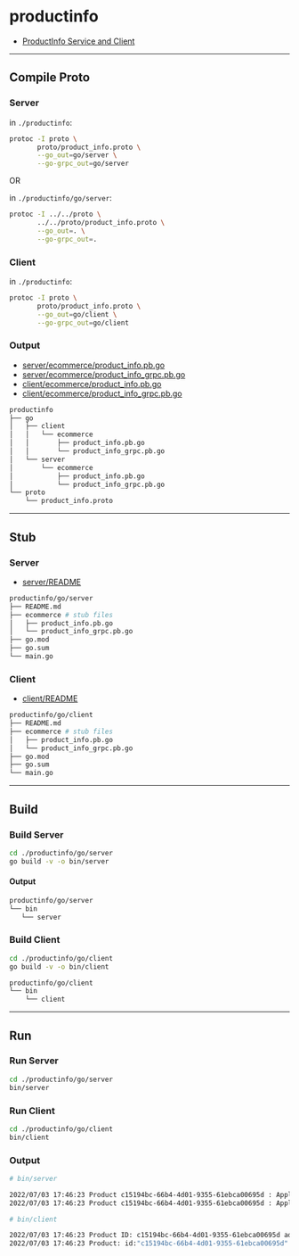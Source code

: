 # productinfo

- [ProductInfo Service and Client](https://github.com/grpc-up-and-running/samples/tree/master/ch02)

---

## Compile Proto

### Server

in `./productinfo`:

```bash
protoc -I proto \
       proto/product_info.proto \
       --go_out=go/server \
       --go-grpc_out=go/server
```

OR

in `./productinfo/go/server`:

```bash
protoc -I ../../proto \
       ../../proto/product_info.proto \
       --go_out=. \
       --go-grpc_out=.
```

### Client

in `./productinfo`:

```bash
protoc -I proto \
       proto/product_info.proto \
       --go_out=go/client \
       --go-grpc_out=go/client
```

### Output

- [server/ecommerce/product_info.pb.go](server/ecommerce/product_info.pb.go)
- [server/ecommerce/product_info_grpc.pb.go](server/ecommerce/product_info_grpc.pb.go)
- [client/ecommerce/product_info.pb.go](client/ecommerce/product_info.pb.go)
- [client/ecommerce/product_info_grpc.pb.go](client/ecommerce/product_info_grpc.pb.go)

```bash
productinfo
├── go
│   ├── client
│   │   └── ecommerce
│   │       ├── product_info.pb.go
│   │       └── product_info_grpc.pb.go
│   └── server
│       └── ecommerce
│           ├── product_info.pb.go
│           └── product_info_grpc.pb.go
└── proto
    └── product_info.proto
```

---

## Stub

### Server

- [server/README](server/README.md)

```bash
productinfo/go/server
├── README.md
├── ecommerce # stub files
│   ├── product_info.pb.go
│   └── product_info_grpc.pb.go
├── go.mod
├── go.sum
└── main.go
```

### Client

- [client/README](client/README.md)

```bash
productinfo/go/client
├── README.md
├── ecommerce # stub files
│   ├── product_info.pb.go
│   └── product_info_grpc.pb.go
├── go.mod
├── go.sum
└── main.go
```

---

## Build

### Build Server

```bash
cd ./productinfo/go/server
go build -v -o bin/server
```

#### Output

```bash
productinfo/go/server
└── bin
   └── server
```

### Build Client

```bash
cd ./productinfo/go/client
go build -v -o bin/client
```

```bash
productinfo/go/client
└── bin
    └── client
```

---

## Run

### Run Server

```bash
cd ./productinfo/go/server
bin/server
```

### Run Client

```bash
cd ./productinfo/go/client
bin/client
```

### Output

```bash
# bin/server

2022/07/03 17:46:23 Product c15194bc-66b4-4d01-9355-61ebca00695d : Apple iPhone 11 - Added.
2022/07/03 17:46:23 Product c15194bc-66b4-4d01-9355-61ebca00695d : Apple iPhone 11 - Retrieved.
```

```bash
# bin/client

2022/07/03 17:46:23 Product ID: c15194bc-66b4-4d01-9355-61ebca00695d added successfully
2022/07/03 17:46:23 Product: id:"c15194bc-66b4-4d01-9355-61ebca00695d" name:"Apple iPhone 11" description:"Meet Apple iPhone 11. All-new dual-camera system with Ultra Wide and Night mode." price:699
```
